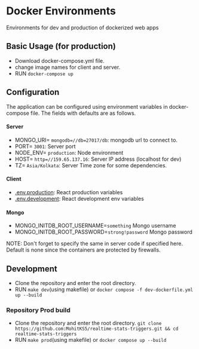 # Docker Environments
Environments for dev and production of dockerized web apps
## Basic Usage (for production)
- Download docker-compose.yml file.
- change image names for client and server.
- RUN `docker-compose up`
## Configuration
The application can be configured using environment variables in docker-compose file. The fields with defaults are as follows.
#### Server
 - MONGO_URI= `mongodb=//db=27017/db`: mongodb url to connect to.
 - PORT= `3001`: Server port
 - NODE_ENV= `production`: Node environment
 - HOST= `http=//159.65.137.16`: Server IP address (localhost for dev)
 - TZ= `Asia/Kolkata`: Server Time zone for some dependencies.
 #### Client
- [.env.production](./client/.env.production): React production variables
- [.env.development](./client/.env.development): React development env variables
#### Mongo
- MONGO_INITDB_ROOT_USERNAME=`something` Mongo username 
- MONGO_INITDB_ROOT_PASSWORD=`strong!password` Mongo password

NOTE: Don't forget to specify the same in server code if specified here. Default is none since the containers are protected by
firewalls.

## Development
- Clone the repository and enter the root directory.
- RUN `make dev`(using makefile) or `docker compose -f dev-dockerfile.yml up --build`

### Repository Prod build
- Clone the repository and enter the root directory. `git clone https://github.com:MohitKS5/realtime-stats-triggers.git && cd realtime-stats-triggers`
- RUN `make prod`(using makefile) or `docker compose up --build`
